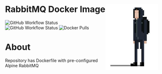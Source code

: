 # <img src="docs/logo.png" alt="Noitran Logo" align="right"> RabbitMQ Docker Image

![GitHub Workflow Status](https://img.shields.io/github/workflow/status/noitran/docker-rabbitmq/Github%20Docker%20CI?label=Master%20Build&style=flat-square)
![GitHub Workflow Status](https://img.shields.io/github/workflow/status/noitran/docker-rabbitmq/Github%20Docker%20Versioned%20CI?label=Release%20Build&style=flat-square)
![Docker Pulls](https://img.shields.io/docker/pulls/noitran/rabbitmq?style=flat-square)

# About

Repository has Dockerfile with pre-configured Alpine RabbitMQ
